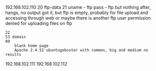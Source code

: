 192.168.102.110
	20  ftp-data
	21
		uname - ftp
		pass - ftp
		but nothing after, hangs, no output
			got it, but ftp is empty, probably for file upload and accessing through web or maybe there is another ftp user
			permission denied for uploading files on ftp
			
		
	22
	53 domain
	80
		blank home page
		Apache 2.4.52 ubuntugobuster with common, big and medium no results
		
		
192.168.102.111
192.168.102.112

